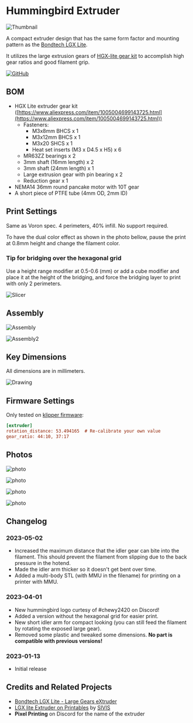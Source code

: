 # Hummingbird Extruder

![Thumbnail](./Images/Thumbnail.png)

A compact extruder design that has the same form factor and mounting pattern as the [Bondtech LGX Lite](https://www.bondtech.se/product/lgx-lite-large-gears-extruder/).

It utilizes the large extrusion gears of [HGX-lite gear kit](https://www.aliexpress.com/item/1005004699143725.html) to accomplish high gear ratios and good filament grip.

[![GitHub](https://img.shields.io/github/license/nhchiu/VoronMods)](https://github.com/nhchiu/VoronMods/blob/main/LICENSE)

## BOM

- HGX Lite extruder gear kit ([https://www.aliexpress.com/item/1005004699143725.html](https://www.aliexpress.com/item/1005004699143725.html))
  - Fasteners:
    - M3x8mm BHCS x 1
    - M3x12mm BHCS x 1
    - M3x20 SHCS x 1
    - Heat set inserts (M3 x D4.5 x H5) x 6
  - MR63ZZ bearings x 2
  - 3mm shaft (16mm length) x 2
  - 3mm shaft (24mm length) x 1
  - Large extrusion gear with pin bearing x 2
  - Reduction gear x 1
- NEMA14 36mm round pancake motor with 10T gear
- A short piece of PTFE tube (4mm OD, 2mm ID)

## Print Settings

Same as Voron spec. 4 perimeters, 40% infill. No support required.

To have the dual color effect as shown in the photo bellow, pause the print at 0.8mm height and change the filament color.

### Tip for bridging over the hexagonal grid

Use a height range modifier at 0.5-0.6 (mm) or add a cube modifier and place it at the height of the bridging, and force the bridging layer to print with only 2 perimeters.

![Slicer](./Images/Slicer.png)

## Assembly

![Assembly](./Images/Assembly.png)

![Assembly2](./Images/Assembly2.png)

## Key Dimensions

All dimensions are in millimeters.

![Drawing](./Images/Drawing.png)

## Firmware Settings

Only tested on [klipper firmware](https://www.klipper3d.org/):

```ini
[extruder]
rotation_distance: 53.494165  # Re-calibrate your own value
gear_ratio: 44:10, 37:17
```

## Photos

![photo](./Images/photo4.jpg)

![photo](./Images/photo3.jpg)

![photo](./Images/photo1.jpg)

![photo](./Images/photo2.jpg)

## Changelog

### 2023-05-02

- Increased the maximum distance that the idler gear can bite into the filament.
  This should prevent the filament from slipping due to the back pressure in the hotend.
- Made the idler arm thicker so it doesn't get bent over time.
- Added a multi-body STL (with MMU in the filename) for printing on a printer with MMU.

### 2023-04-01

- New hummingbird logo curtesy of #chewy2420 on Discord!
- Added a version without the hexagonal grid for easier print.
- New short idler arm for compact looking (you can still feed the filament by rotating the exposed large gear).
- Removed some plastic and tweaked some dimensions. **No part is compatible with previous versions!**

### 2023-01-13

- Initial release

## Credits and Related Projects

- [Bondtech LGX Lite - Large Gears eXtruder](https://www.bondtech.se/product/lgx-lite-large-gears-extruder/)
- [LGX lite Extruder on Printables](https://www.printables.com/model/282297-lgx-lite-extruder-fdm-case/comments) by [SIVIS](https://www.printables.com/social/263178-sivis)
- **Pixel Printing** on Discord for the name of the extruder
